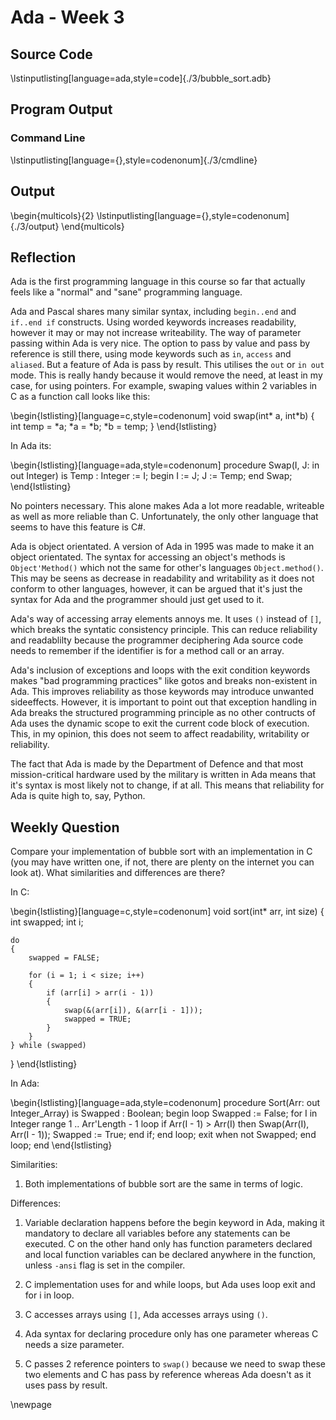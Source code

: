 # Ada - Week 3
## Source Code
\lstinputlisting[language=ada,style=code]{./3/bubble_sort.adb}


## Program Output
### Command Line
\lstinputlisting[language={},style=codenonum]{./3/cmdline}


## Output
\begin{multicols}{2}
\lstinputlisting[language={},style=codenonum]{./3/output}
\end{multicols}


## Reflection

Ada is the first programming language in this course so far that actually feels
like a "normal" and "sane" programming language.

Ada and Pascal shares many similar syntax, including `begin..end` and `if..end
if` constructs. Using worded keywords increases readability, however it may or
may not increase writeability. The way of parameter passing within Ada is very
nice. The option to pass by value and pass by reference is still there, using
mode keywords such as `in`, `access` and `aliased`. But a feature of Ada is
pass by result. This utilises the `out` or `in out` mode. This is really handy
because it would remove the need, at least in my case, for using pointers. For
example, swaping values within 2 variables in C as a function call looks like
this:

\begin{lstlisting}[language=c,style=codenonum]
void swap(int* a, int*b)
{
    int temp = *a;
    *a = *b;
    *b = temp;
}
\end{lstlisting}

In Ada its:

\begin{lstlisting}[language=ada,style=codenonum]
procedure Swap(I, J: in out Integer) is
    Temp : Integer := I;
begin
    I := J;
    J := Temp;
end Swap;
\end{lstlisting}

No pointers necessary. This alone makes Ada a lot more readable, writeable as
well as more reliable than C. Unfortunately, the only other language that seems
to have this feature is C#.

Ada is object orientated. A version of Ada in 1995 was made to make it an
object orientated. The syntax for accessing an object's methods is
`Object'Method()` which not the same for other's languages `Object.method()`.
This may be seens as decrease in readability and writability as it does not
conform to other languages, however, it can be argued that it's just the syntax
for Ada and the programmer should just get used to it.

Ada's way of accessing array elements annoys me. It uses `()` instead of `[]`,
which breaks the syntatic consistency principle. This can reduce reliability
and readablilty because the programmer deciphering Ada source code needs to
remember if the identifier is for a method call or an array.

Ada's inclusion of exceptions and loops with the exit condition keywords makes
"bad programming practices" like gotos and breaks non-existent in Ada. This
improves reliability as those keywords may introduce unwanted sideeffects.
However, it is important to point out that exception handling in Ada breaks the
structured programming principle as no other contructs of Ada uses the dynamic
scope to exit the current code block of execution. This, in my opinion, this
does not seem to affect readability, writability or reliability.

The fact that Ada is made by the Department of Defence and that most
mission-critical hardware used by the military is written in Ada means that
it's syntax is most likely not to change, if at all. This means that
reliability for Ada is quite high to, say, Python.


## Weekly Question

Compare your implementation of bubble sort with an implementation in C (you may
have written one, if not, there are plenty on the internet you can look at).
What similarities and differences are there?

In C:

\begin{lstlisting}[language=c,style=codenonum]
void sort(int* arr, int size)
{
    int swapped;
    int i;

    do
    {
        swapped = FALSE;

        for (i = 1; i < size; i++)
        {
            if (arr[i] > arr(i - 1))
            {
                swap(&(arr[i]), &(arr[i - 1]));
                swapped = TRUE;
            }
        }
    } while (swapped)
}
\end{lstlisting}

In Ada:

\begin{lstlisting}[language=ada,style=codenonum]
procedure Sort(Arr: out Integer_Array) is
    Swapped : Boolean;
begin
    loop
        Swapped := False;
        for I in Integer range 1 .. Arr'Length - 1 loop
            if Arr(I - 1) > Arr(I) then
                Swap(Arr(I), Arr(I - 1));
                Swapped := True;
            end if;
        end loop;
        exit when not Swapped;
    end loop;
end
\end{lstlisting}

Similarities:

1.  Both implementations of bubble sort are the same in terms of logic.

Differences:

1.  Variable declaration happens before the begin keyword in Ada, making it
    mandatory to declare all variables before any statements can be
    executed. C on the other hand only has function parameters declared and
    local function variables can be declared anywhere in the function,
    unless `-ansi` flag is set in the compiler.

2.  C implementation uses for and while loops, but Ada uses loop exit and
    for i in loop.

3.  C accesses arrays using `[]`, Ada accesses arrays using `()`.

4.  Ada syntax for declaring procedure only has one parameter whereas C
    needs a size parameter.

5.  C passes 2 reference pointers to `swap()` because we need to swap these two
    elements and C has pass by reference whereas Ada doesn't as it uses pass by
    result.

\newpage
